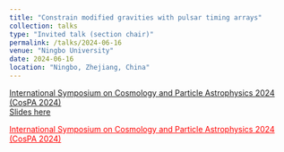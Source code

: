 ```yaml
---
title: "Constrain modified gravities with pulsar timing arrays"
collection: talks
type: "Invited talk (section chair)"
permalink: /talks/2024-06-16
venue: "Ningbo University"
date: 2024-06-16
location: "Ningbo, Zhejiang, China"
---
```


[International Symposium on Cosmology and Particle Astrophysics 2024 (CosPA 2024)](https://indico.itp.ac.cn/event/198/overview)\
[Slides here](./slides/2024-06-16.pdf)

<a href="https://indico.itp.ac.cn/event/198/overview" style="color: red;">International Symposium on Cosmology and Particle Astrophysics 2024 (CosPA 2024)</a>
